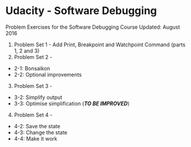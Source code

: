 # Udacity - Software Debugging
Problem Exercises for the Software Debugging Course
Updated: August 2016

1. Problem Set 1 - Add Print, Breakpoint and Watchpoint Command (parts 1, 2 and 3)
2. Problem Set 2 - 
  * 2-1: Bonsaikon
  * 2-2: Optional improvements
3. Problem Set 3 - 
  * 3-2: Simplify output
  * 3-3: Optimise simplification (***TO BE IMPROVED***)
4. Problem Set 4 - 
  * 4-2: Save the state
  * 4-3: Change the state
  * 4-4: Make it work